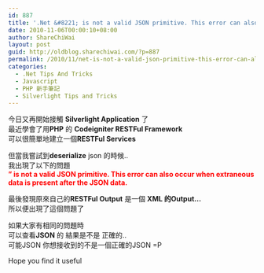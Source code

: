 ```yaml
---
id: 887
title: '.Net &#8221; is not a valid JSON primitive. This error can also occur when extraneous data is present after the JSON data.'
date: 2010-11-06T00:00:10+08:00
author: ShareChiWai
layout: post
guid: http://oldblog.sharechiwai.com/?p=887
permalink: /2010/11/net-is-not-a-valid-json-primitive-this-error-can-also-occur-when-extraneous-data-is-present-after-the-json-data/
categories:
  - .Net Tips And Tricks
  - Javascript
  - PHP 新手筆記
  - Silverlight Tips and Tricks
---
```

今日又再開始接觸 **Silverlight Application** 了  
最近學會了用**PHP** 的 **Codeigniter RESTFul Framework**  
可以很簡單地建立一個**RESTFul Services**

但當我嘗試到**deserialize** json 的時候..  
我出現了以下的問題  
**<span style="color: #ff0000;">&#8221; is not a valid JSON primitive. This error can also occur when extraneous data is present after the JSON data.</span>**

最後發現原來自己的**RESTFul Output** 是一個 **XML 的Output&#8230;**  
所以便出現了這個問題了

如果大家有相同的問題時  
可以查看**JSON** 的 結果是不是 正確的..  
可能JSON 你想接收到的不是一個正確的JSON =P

Hope you find it useful